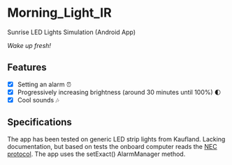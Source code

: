 # Morning_Light_IR
Sunrise LED Lights Simulation (Android App)

*Wake up fresh!*

## Features
- [x] Setting an alarm :alarm_clock:
- [x] Progressively increasing brightness (around 30 minutes until 100%) :first_quarter_moon:
- [x] Cool sounds :notes:

## Specifications
The app has been tested on generic LED strip lights from Kaufland. Lacking documentation, but based on tests the onboard computer reads the [NEC protocol](https://www.vishay.com/docs/80071/dataform.pdf).
The app uses the setExact() AlarmManager method.
